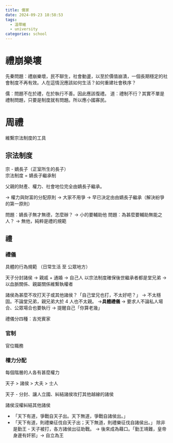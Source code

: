 ```yaml
---
title: 儒家
date: 2024-09-23 18:58:53
tags:
  - 溫帶維
  - university
categories: school
---
```


# 禮崩樂壞

先秦問題︰禮崩樂壞，民不聊生，社會動盪，以至於價值崩潰，一個長期穩定的社會制度不再有效。人在這情況應該如何生活？如何重建社會秩序？

儒︰問題不在於禮，在於執行不善。因此應該復禮。
道︰禮制不行？其實不單是禮制問題，只要是制度就有問題。所以應小國寡民。

# 周禮

維繫宗法制度的工具

## 宗法制度

宗 - 嫡長子（正室所生的長子）  
宗法制度 = 嫡長子繼承制

父親的財產、權力、社會地位完全由嫡長子繼承。

→ 權力與財富的分配原則
→ 大家不用爭
→ 早已決定由由嫡長子繼承（解決紛爭的第一原則）

問題︰嫡長子無才無德，怎麼辦？ → 小的要輔助他
問題︰為甚麼要輔助無能之人？ → 無他，純粹是禮的規範

## 禮

### 禮儀

具體的行為規範 （日常生活 至 公眾地方）

天子分封諸侯 → 親戚 + 通婚 → 自己人
以宗法制度確保後世繼承者都是堂兄弟 → 以血脈關係、親屬關係維繫執權者

諸侯為甚麼不攻打天子或其他諸侯？「自己堂兄也打，不太好吧？」
→ 不太穩固。不論堂兄弟，親兄弟大於 4 人也不太親。
→**具體禮儀** → 要求人不論私人場合、公眾場合也要執行 → 提醒自己「你算老幾」

禮儀分四種︰吉兇賓家

### 官制

官位職務

### 權力分配

每個階層的人各有甚麼權力

天子 > 諸侯 > 大夫 > 士人

天子 - 分封、讓人立國、糾結諸侯攻打其他越線的諸侯

諸侯沒權糾結其他諸侯

- 「天下有道，爭戰自天子出。天下無道，爭戰自諸侯出。」
- 「天下有道，則禮樂征伐自天子出；天下無道，則禮樂征伐自諸侯出。」
  除非是勤王 - 天子被打，各方諸侯出征助戰。
  → 後來成為藉口。「勤王靖難，皇帝身邊有奸邪」→ 自立為王
